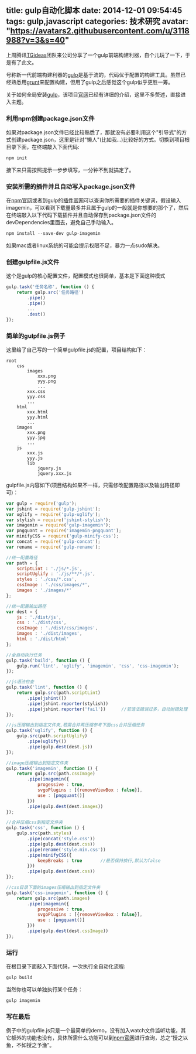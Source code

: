 title: gulp自动化脚本
date: 2014-12-01 09:54:45
tags: gulp,javascript
categories: 技术研究
avatar: "https://avatars2.githubusercontent.com/u/3118988?v=3&s=40"
---
上周腾讯[TGideas](http://tgideas.qq.com/)团队来公司分享了一个gulp前端构建利器，自个儿玩了一下，于是有了此文。

号称新一代前端构建利器的[gulp](https://github.com/gulpjs/gulp/blob/master/docs/getting-started.md)是基于流的，代码优于配置的构建工具。虽然已经熟悉用[grunt](http://gruntjs.cn/getting-started/)来配置构建，但用了gulp之后感觉这个gulp似乎更胜一筹。

<!--more-->

关于如何全局安装[gulp](https://github.com/gulpjs/gulp/blob/master/docs/getting-started.md)，该项目[官网](https://github.com/gulpjs/gulp/blob/master/docs/getting-started.md)已经有详细的介绍，这里不多赘述，直接进入主题。

### 利用npm创建package.json文件
如果对package.json文件已经比较熟悉了，那就没有必要利用这个"引导式"的方式创建package.json，这里是针对"懒人"(比如我...)比较好的方式。切换到项目根目录下面，在终端敲入下面代码:
```javascript
npm init
```
接下来只需按照提示一步步填写，一分钟不到就搞定了。

### 安装所需的插件并且自动写入package.json文件
在[npm官网](https://www.npmjs.org/)或者到gulp的[插件官网](http://gulpjs.com/plugins/)可以查询你所需要的插件关键词，假设输入imagemin，可以看到下载量最多并且属于gulp的一般就是你想要的那个了，然后在终端敲入以下代码下载插件并且自动保存到package.json文件的devDependencies里面去，避免自己手动输入。
```javascript
npm install --save-dev gulp-imagemin
```
如果mac或者linux系统的可能会提示权限不足，暴力一点sudo解决。

### 创建gulpfile.js文件
这个是gulp的核心配置文件，配置模式也很简单，基本是下面这种模式
```javascript
gulp.task('任务名称', function () {
    return gulp.src('任务路径')
        .pipe()
        .pipe()
        ...
        .dest()
});
```

### 简单的gulpfile.js例子
这里给了自己写的一个简单gulpfile.js的配置，项目结构如下：
```
root
    css
        images
            xxx.png
            yyy.png
            ...
        xxx.css
        yyy.css
        ...
    html
        xxx.html
        yyy.html
        ...
    images
        xxx.png
        yyy.jpg
        ...
    js
        xxx.js
        yyy.js
        lib
            jquery.js
            jquery.xxx.js
```

gulpfile.js内容如下(项目结构如果不一样，只需修改配置路径以及输出路径即可)：
```javascript
var gulp = require('gulp');
var jshint = require('gulp-jshint');
var uglify = require('gulp-uglify');
var stylish = require('jshint-stylish');
var imagemin = require('gulp-imagemin');
var pngquant = require('imagemin-pngquant');
var minifyCSS = require('gulp-minify-css');
var concat = require('gulp-concat');
var rename = require('gulp-rename');

//统一配置路径
var path = {
    scriptLint : './js/*.js',
    scriptUglify : './js/**/*.js',
    styles : './css/*.css',
    cssImage : './css/images/*',
    images : './images/*'
};

//统一配置输出路径
var dest = {
    js : './dist/js',
    css : './dist/css',
    cssImage : './dist/css/images',
    images : './dist/images',
    html : './dist/html'
};

//全自动执行任务
gulp.task('build', function () {
    gulp.run('lint', 'uglify', 'imagemin', 'css', 'css-imagemin');
});

//js语法检查
gulp.task('lint', function () {
    return gulp.src(path.scriptLint)
        .pipe(jshint())
        .pipe(jshint.reporter(stylish))
        .pipe(jshint.reporter('fail'))      //若语法错误过多，自动抛错处理
});

//js压缩输出到指定文件夹,若需合并再压缩参考下面css合并压缩任务
gulp.task('uglify', function () {
    gulp.src(path.scriptUglify)
        .pipe(uglify())
        .pipe(gulp.dest(dest.js))
});

//image压缩输出到指定文件夹
gulp.task('imagemin', function () {
    return gulp.src(path.cssImage)
        .pipe(imagemin({
            progessive : true,
            svgoPlugins : [{removeViewBox : false}],
            use : [pngquant()]
        }))
        .pipe(gulp.dest(dest.images))
});

//合并压缩css到指定文件夹
gulp.task('css', function () {
    gulp.src(path.styles)
        .pipe(concat('style.css'))
        .pipe(gulp.dest(dest.css))
        .pipe(rename('style.min.css'))
        .pipe(minifyCSS({
            keepBreaks : true       //是否保持换行,默认为false
        }))
        .pipe(gulp.dest(dest.css))
});

//css目录下面的images压缩输出到指定文件夹
gulp.task('css-imagemin', function () {
    return gulp.src(path.images)
        .pipe(imagemin({
            progessive : true,
            svgoPlugins : [{removeViewBox : false}],
            use : [pngquant()]
        }))
        .pipe(gulp.dest(dest.cssImage))
});
```

### 运行
在根目录下面敲入下面代码，一次执行全自动化流程:
```javascript
gulp build
```
当然你也可以单独执行某个任务：
```javascript
gulp imagemin
```

### 写在最后
例子中的gulpfile.js只是一个最简单的demo，没有加入watch文件监听功能，其它额外的功能也没有，具体所需什么功能可以到[npm官网](https://www.npmjs.org/)进行查询，总之“授之以鱼，不如授之予渔”。



    
